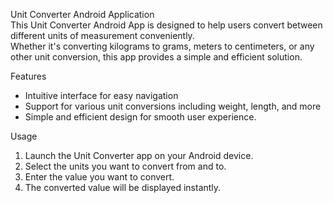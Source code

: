Unit Converter Android Application                                                                                                                                                
This Unit Converter Android App is designed to help users convert between different units of measurement conveniently.                                                             
Whether it's converting kilograms to grams, meters to centimeters, or any other unit conversion, this app provides a simple and efficient solution.                                

Features
- Intuitive interface for easy navigation
- Support for various unit conversions including weight, length, and more
- Simple and efficient design for smooth user experience.
  
Usage
1. Launch the Unit Converter app on your Android device.
2. Select the units you want to convert from and to.
3. Enter the value you want to convert.
4. The converted value will be displayed instantly.
